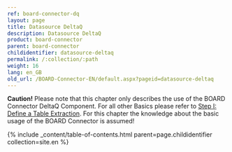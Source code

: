 ```yaml
---
ref: board-connector-dq
layout: page
title: Datasource DeltaQ
description: Datasource DeltaQ
product: board-connector
parent: board-connector
childidentifier: datasource-deltaq
permalink: /:collection/:path
weight: 16
lang: en_GB
old_url: /BOARD-Connector-EN/default.aspx?pageid=datasource-deltaq
---
```


**Caution!** Please note that this chapter only describes the use of the BOARD Connector DeltaQ Component. For all other Basics please refer to [Step I: Define a Table Extraction](./getting-started-table/step1-define-table-extraction). For this chapter the knowledge about the basic usage of the BOARD Connector is assumed! 

{% include _content/table-of-contents.html parent=page.childidentifier collection=site.en %}
